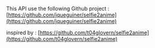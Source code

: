 This API use the following Github project : 
[https://github.com/jqueguiner/selfie2anime](https://github.com/jqueguiner/selfie2anime)

inspired by :
[https://github.com/t04glovern/selfie2anime](https://github.com/t04glovern/selfie2anime)
